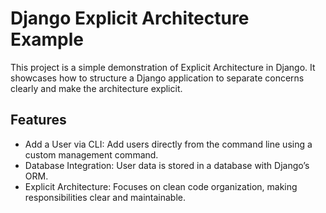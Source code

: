 # Django Explicit Architecture Example
This project is a simple demonstration of Explicit Architecture in Django. It showcases how to structure a Django application to separate concerns clearly and make the architecture explicit.

## Features
- Add a User via CLI: Add users directly from the command line using a custom management command.
- Database Integration: User data is stored in a database with Django’s ORM.
- Explicit Architecture: Focuses on clean code organization, making responsibilities clear and maintainable.